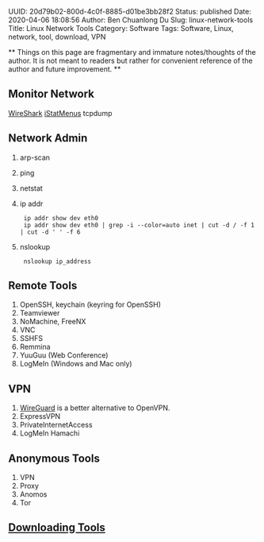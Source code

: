 UUID: 20d79b02-800d-4c0f-8885-d01be3bb28f2
Status: published
Date: 2020-04-06 18:08:56
Author: Ben Chuanlong Du
Slug: linux-network-tools
Title: Linux Network Tools
Category: Software
Tags: Software, Linux, network, tool, download, VPN

**
Things on this page are
fragmentary and immature notes/thoughts of the author.
It is not meant to readers
but rather for convenient reference of the author and future improvement.
**


## Monitor Network
[WireShark](https://www.wireshark.org/)
[iStatMenus](https://bjango.com/mac/istatmenus/)
tcpdump
## Network Admin  
1. arp-scan
2. ping
3. netstat
4. ip addr

        ip addr show dev eth0
        ip addr show dev eth0 | grep -i --color=auto inet | cut -d / -f 1 | cut -d ' ' -f 6

5. nslookup

        nslookup ip_address


## Remote Tools

1. OpenSSH, keychain (keyring for OpenSSH)
0. Teamviewer
5. NoMachine, FreeNX
2. VNC
3. SSHFS
4. Remmina
6. YuuGuu (Web Conference)
7. LogMeIn (Windows and Mac only)

## VPN

1. [WireGuard](https://www.wireguard.com/) is a better alternative to OpenVPN.
0. ExpressVPN
1. PrivateInternetAccess
2. LogMeIn Hamachi


## Anonymous Tools
1. VPN
2. Proxy
3. Anomos
4. Tor

## [Downloading Tools](http://www.legendu.net/misc/blog/downloading-tools/)

